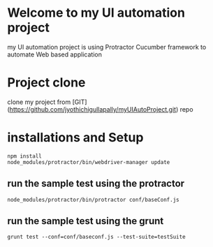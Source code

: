 # Welcome to my UI automation project
my UI automation project is using Protractor Cucumber framework to automate Web based application

# Project clone
clone my project from [GIT] (https://github.com/jyothichigullapally/myUIAutoProject.git) repo

# installations and Setup
```
npm install
node_modules/protractor/bin/webdriver-manager update
```

## run the sample test using the protractor
```
node_modules/protractor/bin/protractor conf/baseConf.js
```
## run the sample test using the grunt
```
grunt test --conf=conf/baseconf.js --test-suite=testSuite
```